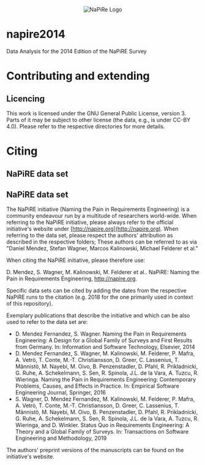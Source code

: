 <p align="center">
  <img src="http://napire.org/assets/napire-Logo.jpg" alt="NaPiRe Logo">
</p>

# napire2014

Data Analysis for the 2014 Edition of the NaPiRE Survey

# Contributing and extending

## Licencing

This work is licensed under the GNU General Public License, version 3. Parts of it may be subject to other license (the data, e.g., is under CC-BY 4.0). Please refer to the respective directories for more details.

# Citing

## NaPiRE data set

## NaPiRE data set

The NaPiRE initiative (Naming the Pain in Requirements Engineering) is a community endeavour run by a multitude of researchers world-wide. When referring to the NaPiRE initiative, please always refer to the official initiative's website under [http://napire.org](http://napire.org). When referring to the data set, please respect the authors' attribution as described in the respective folders; These authors can be referred to as via "Daniel Mendez, Stefan Wagner, Marcos Kalinowski, Michael Felderer et al."

When citing the NaPiRE initiative, please therefore use:

D. Mendez, S. Wagner, M. Kalinowski, M. Felderer et al.. NaPiRE: Naming the Pain in Requirements Engineering, http://napire.org.

Specific data sets can be cited by adding the dates from the respective NaPiRE runs to the citation (e.g. 2018 for the one primarily used in context of this repository).

Exemplary publications that describe the initiative and which can be also used to refer to the data set are:

- D. Mendez Fernandez, S. Wagner. Naming the Pain in Requirements Engineering: A Design for a Global Family of Surveys and First Results from Germany. In: Information and Software Technology, Elsevier, 2014
- D. Mendez Fernandez, S. Wagner, M. Kalinowski, M. Felderer, P. Mafra, A. Vetrò, T. Conte, M.-T. Christiansson, D. Greer, C. Lassenius, T. Männistö, M. Nayebi, M. Oivo, B. Penzenstadler, D. Pfahl, R. Prikladnicki, G. Ruhe, A. Schekelmann, S. Sen, R. Spinola, J.L. de la Vara, A. Tuzcu, R. Wieringa. Naming the Pain in Requirements Engineering: Contemporary Problems, Causes, and Effects in Practice. In: Empirical Software Engineering Journal, Springer, 2016
- S. Wagner, D. Mendez Fernandez, M. Kalinowski, M. Felderer, P. Mafra, A. Vetrò, T. Conte, M.-T. Christiansson, D. Greer, C. Lassenius, T. Männistö, M. Nayebi, M. Oivo, B. Penzenstadler, D. Pfahl, R. Prikladnicki, G. Ruhe, A. Schekelmann, S. Sen, R. Spinola, J.L. de la Vara, A. Tuzcu, R. Wieringa, and D. Winkler. Status Quo in Requirements Engineering: A Theory and a Global Family of Surveys. In: Transactions on Software Engineering and Methodology, 2019

The authors' preprint versions of the manuscripts can be found on the initiative's website.
